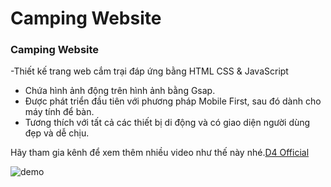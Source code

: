 # Camping Website
### Camping Website

-Thiết kế trang web cắm trại đáp ứng bằng HTML CSS & JavaScript
- Chứa hình ảnh động trên hình ảnh bằng Gsap.
- Được phát triển đầu tiên với phương pháp Mobile First, sau đó dành cho máy tính để bàn.
- Tương thích với tất cả các thiết bị di động và có giao diện người dùng đẹp và dễ chịu.

Hãy tham gia kênh để xem thêm nhiều video như thế này nhé.[D4 Official](https://www.youtube.com/@nguyenvanduy2003)

![demo](/demo.png)
